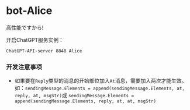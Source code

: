 # bot-Alice
高性能ですから!

开启ChatGPT服务实例：
```bash
ChatGPT-API-server 8848 Alice
```

### 开发注意事项
- 如果要在`Reply`类型的消息的开始部位加入`At`消息，需要加入两次才能生效。 
如：`sendingMessage.Elements = append(sendingMessage.Elements, at, reply, at, msgStr)`或
`sendingMessage.Elements = append(sendingMessage.Elements, reply, at, at, msgStr)`
